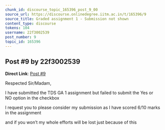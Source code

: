 ```yaml
---
chunk_id: discourse_topic_165396_post_9_00
source_url: https://discourse.onlinedegree.iitm.ac.in/t/165396/9
source_title: Graded assignment 1 - Submission not shown
content_type: discourse
tokens: 104
username: 22f3002539
post_number: 9
topic_id: 165396
---
```


## Post #9 by 22f3002539

**Direct Link**: [Post #9](https://discourse.onlinedegree.iitm.ac.in/t/165396/9)

Respected Sir/Madam,

I have submitted the TDS GA 1 assignment but failed to submit the Yes or NO option in the checkbox

I request you to please consider my submission as I have scored 6/10 marks in the assignment

and if you won’t my whole efforts will be lost just because of this
